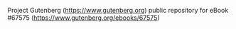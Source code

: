 Project Gutenberg (https://www.gutenberg.org) public repository for
eBook #67575 (https://www.gutenberg.org/ebooks/67575)
